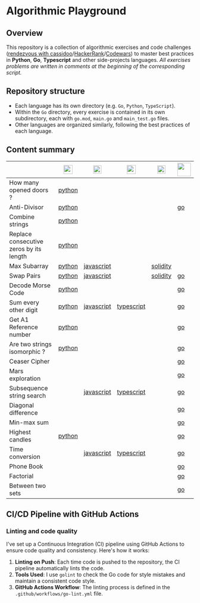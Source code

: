 # Algorithmic Playground

## Overview

This repository is a collection of algorithmic exercises and code challenges ([rendezvous with cassidoo](https://cassidoo.co/newsletter/)/[HackerRank](https://www.hackerrank.com/profile/junseraphinsuzu1)/[Codewars](https://www.codewars.com/users/szkjn)) to master best practices in **Python**, **Go**, **Typescript** and other side-projects languages. *All exercises problems are written in comments at the beginning of the corresponding script.*

## Repository structure

- Each language has its own directory (e.g. `Go`, `Python`, `TypeScript`).
- Within the `Go` directory, every exercise is contained in its own subdirectory, each with `go.mod`, `main.go` and `main_test.go` files.
- Other languages are organized similarly, following the best practices of each language.

## Content summary

||<img src='https://upload.wikimedia.org/wikipedia/commons/c/c3/Python-logo-notext.svg' width='24'>|<img src='https://upload.wikimedia.org/wikipedia/commons/6/6a/JavaScript-logo.png' width='22'>|<img src='https://upload.wikimedia.org/wikipedia/commons/4/4c/Typescript_logo_2020.svg' width='24'>|<img src='https://upload.wikimedia.org/wikipedia/commons/9/98/Solidity_logo.svg' width='22'>|<img src='https://go.dev/blog/go-brand/Go-Logo/PNG/Go-Logo_Aqua.png' width='36'>|
| --- | --- | --- | --- | --- | --- |
| How many opened doors ? | [python](../main/Python/how_many_opened_doors.py) | | | | |
| Anti-Divisor | [python](../main/Python/anti_divisor.py) | | | | [go](../main/Go/anti_divisor/main.go)|
| Combine strings | [python](../main/Python/combine_strings.py) | | | | |
| Replace consecutive zeros by its length | [python](../main/Python/replace_consecutive_zeros_by_its_length.py) | | | | |
| Max Subarray | [python](../main/Python/max_subarray.py) | [javascript](../main/JavaScript/maxSubarray.js) | | [solidity](../main/Solidity/maxSubarray.sol)| |
| Swap Pairs | [python](../main/Python/swap_pairs.py) | [javascript](../main/JavaScript/swapPairs.js) | | [solidity](../main/Solidity/swapPairs.sol)| [go](../main/Go/swap_pairs/main.go)
| Decode Morse Code | [python](../main/Python/decode_morse_code.py) | | | | [go](../main/Go/decode_morse_code/main.go)|
| Sum every other digit | [python](../main/Python/sum_every_other.py) | [javascript](../main/JavaScript/sumEveryOther.js) | [typescript](../main/TypeScript/sumEveryOther.ts) | |[go](../main/Go/sum_every_other/main.go)|
| Get A1 Reference number | [python](../main/Python/get_a1_ref_num.py) | | | | [go](../main/Go/get_a1_ref_num/main.go)|
| Are two strings isomorphic ? | [python](../main/Python/is_isomorphic.py) | | | | [go](../main/Go/is_isomorphic/main.go)|
| Ceaser Cipher | | | | | [go](../main/Go/ceaser_cipher/main.go)|
| Mars exploration | | | | | [go](../main/Go/mars_exploration/main.go)|
| Subsequence string search | |[javascript](../main/JavaScript/subsequenceStringSearch.js)|[typescript](../main/TypeScript/subsequenceStringSearch.ts)| | [go](../main/Go/subsequence_string_search/main.go)|
| Diagonal difference | | | | | [go](../main/Go/diagonal_difference/main.go)|
| Min-max sum | | | | | [go](../main/Go/min_max_sum/main.go)|
| Highest candles |[python](../main/Python/highest_candles.py)| | | | [go](../main/Go/highest_candles/main.go)|
| Time conversion ||[javascript](../main/JavaScript/timeConversion.js)|[typescript](../main/TypeScript/timeConversion.ts)| | [go](../main/Go/time_conversion/main.go)|
| Phone Book |||| | [go](../main/Go/phone_book/main.go)|
| Factorial |||| | [go](../main/Go/factorial/main.go)|
| Between two sets |||| | [go](../main/Go/between_two_sets/main.go)|

## CI/CD Pipeline with GitHub Actions

### Linting and code quality

I've set up a Continuous Integration (CI) pipeline using GitHub Actions to ensure code quality and consistency. Here's how it works:

1. **Linting on Push**: Each time code is pushed to the repository, the CI pipeline automatically lints the code.
2. **Tools Used**: I use `golint` to check the Go code for style mistakes and maintain a consistent code style.
3. **GitHub Actions Workflow**: The linting process is defined in the `.github/workflows/go-lint.yml` file.

